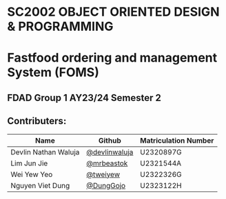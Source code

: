 # SC2002 OBJECT ORIENTED DESIGN & PROGRAMMING
# Fastfood ordering and management System (FOMS)
## FDAD Group 1 AY23/24 Semester 2

## Contributers:
| Name                 | Github                                           | Matriculation Number |
|----------------------|--------------------------------------------------|----------------------|
| Devlin Nathan Waluja | [@devlinwaluja](https://github.com/devlinwaluja) | U2320897G            |
| Lim Jun Jie          | [@mrbeastok](https://github.com/mrbeastok)       | U2321544A            |
| Wei Yew Yeo          | [@tweiyew](https://github.com/tweiywe)           | U2322326G            |
| Nguyen Viet Dung     | [@DungGojo](https://github.com/DungGojo)         | U2323122H            |
